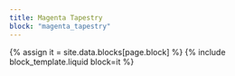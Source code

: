 ```yaml
---
title: Magenta Tapestry
block: "magenta_tapestry"
---
```


{% assign it = site.data.blocks[page.block] %}
{% include block_template.liquid block=it %}

